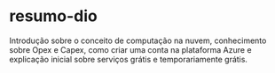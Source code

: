 # resumo-dio

Introdução sobre o conceito de computação na nuvem, conhecimento sobre Opex e Capex, como criar uma conta na plataforma Azure e explicação inicial sobre serviços grátis e temporariamente grátis. 
